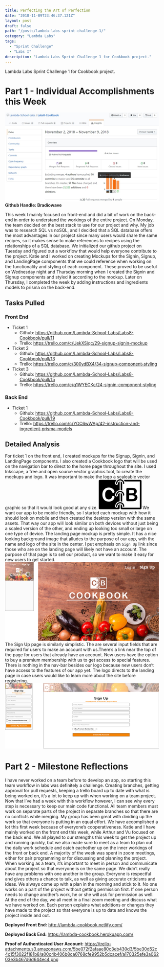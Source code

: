 ```yaml
---
title: Perfecting the Art of Perfection
date: "2018-11-09T23:46:37.121Z"
layout: post
draft: false
path: "/posts/lambda-labs-sprint-challenge-1/"
category: "Lambda Labs"
tags:
  - "Sprint Challenge"
  - "Labs I"
description: "Lambda Labs Sprint Challenge 1 for Cookbook project."
---
```


Lambda Labs Sprint Challenge 1 for Cookbook project.

# Part 1 - Individual Accomplishments this Week
![Contributions Graph](./1.jpg)
**Github Handle: Bradiowave**

This week I mainly focused on front-end and did a bit of work on the back-end in order to understand the workings of the entire project. On Monday, the team decided on the best stack to use for our project and why. My job was to research SQL vs noSQL, and I decided that a SQL database offers the most advantages in our project since many users would share the same recipes, so it makes sense to make references to recipes using the relationships of a SQL database. We initialized our github project on Tuesday and figured out a workflow that would help everyone contribute to the project. Katie and I worked on creating Mockups for the Signin, Signup, and LandingPage components that we could reference when working on the functionality and styling of each component. These proved to be useful on Wednesday night and Thursday morning when I created the Signin and Signup components and styled it according to the mockup. Later on Thursday, I completed the week by adding instructions and ingredients models to prisma on the back-end. 

## Tasks Pulled
### Front End
- Ticket 1
    - Github: https://github.com/Lambda-School-Labs/Labs8-Cookbook/pull/11
    - Trello: https://trello.com/c/UekXSiqc/29-signup-signin-mockup
- Ticket 2
    - Github: https://github.com/Lambda-School-Labs/Labs8-Cookbook/pull/13
    - Trello: https://trello.com/c/300ydBX4/34-signup-component-styling
- Ticket 3
    - Github: https://github.com/Lambda-School-Labs/Labs8-Cookbook/pull/15
    - Trello: https://trello.com/c/q1WYECKc/24-signin-component-styling

### Back End
- Ticket 1
    - Github: https://github.com/Lambda-School-Labs/Labs8-Cookbook/pull/19
    - Trello: https://trello.com/c/YOC6wWAp/42-instruction-and-ingredient-prisma-models

## Detailed Analysis
For ticket 1 on the front end, I created mockups for the Signup, Signin, and LandingPage components. I also created a Cookbook logo that will be used on the navigation bar to direct to the home page throughout the site. I used Inkscape, a free and open source vector graphics tool, to create the mockups and logo. It was important to make the logo a scaleable vector graphic so that it would look good at any size. 
![Cookbook Logo](./logo.png)
We want our app to be mobile friendly, so I started each mockup with how it should look on mobile and then created the desktop version with the same assets. That way our app will look similar on both devices without just being a scaled version of the other, and ending up looking too small or large on one type of device. The landing page mockup is pretty simple. It has a nice looking background image that alludes to the purpose of our app, with the name and logo of the site in the center. I put emphasis on `Sign Up` link since those who are on the landing page will likely not have an account. The purpose of that page is to sell our product, so we want to make it easy for new users to get started.
![landingPage Mockup](./landingPageMockup.png)
The Sign Up page is similarly simplistic. The are several input fields that are required for users to make an account with us.There’s a link near the top of the page for users that already have an account. New users have the option to buy a premium membership with us to get access to special features. There is nothing in the nav-bar besides our logo because new users don’t have access to the features of our app yet. The logo directs to the landing page in case users would like to learn more about the site before registering.
![signupMockup](./signupMockup.png)

# Part 2 - Milestone Reflections
I have never worked on a team before to develop an app, so starting this team workflow in labs was definitely a challenge. Creating branches, getting approval for pull requests, keeping a trello board up to date with what is being worked on, it’s a lot to keep up with when working on a team project. Now that I’ve had a week with this workflow however, I can see why every step is necessary to keep our main code functional. All team members must work on separate parts of the project in separate branches so that there are no conflicts while merging. My group has been great with dividing up the work so that everyone is putting in an equal effort. We have accomplished a lot this first week because of everyone’s cooperativeness. Katie and I have mainly worked on the front end this week, while Arthur and Vu focused on the back end. We all played to our strengths this week to get the project up and running quickly, but we also made sure to meet as a team to plan out the daily work schedule and catch eachother up on the inner workings of the front or back end. A majority of the week was spent in zoom meetings, either for pair programming or for discussing and planning the project. When working as a team, it’s important to meet in person and communicate about the project so that everyone is on the same page. We didn’t really have any problems with one another in the group. Everyone is respectful and gives others a chance to talk, as well as giving accurate criticisms and ideas. We always come up with a plan in the morning and stick to it. No one works on a part of the project without getting permission first. If one person needs to change another’s work, he or she will ask for permission as well. At the end of the day, we all meet in a final zoom meeting and discuss what we have worked on. Each person explains what additions or changes they have made to the project so that everyone is up to date and knows the project inside and out.


**Deployed Front End:** http://lambda-cookbook.netlify.com/

**Deployed Back End:** https://lambda-cookbook.herokuapp.com/

**Proof of Authenticated User Account:** https://trello-attachments.s3.amazonaws.com/5be072f2afaae80c3eb430d3/5be30d52c4c15f3022f181b8/a00c4b406b8ca0768cfe9952b5dcacef/a170325efe3a06203e3b467d6d644ec4.png

